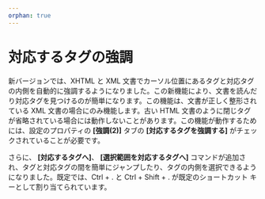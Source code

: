```yaml
---
orphan: true
---
```

# 対応するタグの強調

新バージョンでは、XHTML と XML
文書でカーソル位置にあるタグと対応タグの内側を自動的に強調するようになりました。この新機能により、文書を読んだり対応タグを見つけるのが簡単になります。この機能は、文書が正しく整形されている
XML 文書の場合にのみ機能します。古い HTML
文書のように閉じタグが省略されている場合には動作しないことがあります。この機能が動作するためには、設定のプロパティの **\[強調(2)\]**
タブの **\[対応するタグを強調する\]** がチェックされていることが必要です。

さらに、 **\[対応するタグへ\]**、 **\[選択範囲を対応するタグへ\]**
コマンドが追加され、タグと対応タグの間を簡単にジャンプしたり、タグの内側を選択できるようになりました。既定では、Ctrl + . と Ctrl + Shift
\+ . が既定のショートカット キーとして割り当てられています。
